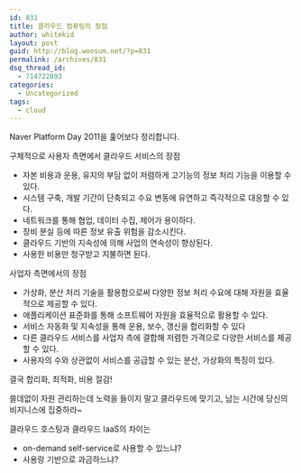 ```yaml
---
id: 831
title: 클라우드 컴퓨팅의 장점
author: whitekid
layout: post
guid: http://blog.woosum.net/?p=831
permalink: /archives/831
dsq_thread_id:
  - 714722893
categories:
  - Uncategorized
tags:
  - cloud
---
```

Naver Platform Day 2011을 훑어보다 정리합니다.

구체적으로 사용자 측면에서 클라우드 서비스의 장점

  * 자본 비용과 운용, 유지의 부담 없이 저렴하게 고기능의 정보 처리 기능을 이용할 수 있다.
  * 시스템 구축, 개발 기간이 단축되고 수요 변동에 유연하고 즉각적으로 대응할 수 있다.
  * 네트워크를 통해 협업, 데이터 수집, 제어가 용이하다.
  * 장비 분실 등에 따른 정보 유출 위험을 감소시킨다.
  * 클라우드 기반의 지속성에 의해 사업의 연속성이 향상된다.
  * 사용한 비용만 청구받고 지불하면 된다.

사업자 측면에서의 장점

  * 가상화, 분산 처리 기술을 활용함으로써 다양한 정보 처리 수요에 대해 자원을 효율적으로 제공할 수 있다.
  * 애플리케이션 표준화를 통해 소프트웨어 자원을 효율적으로 활용할 수 있다.
  * 서비스 자동화 및 지속성을 통해 운용, 보수, 갱신을 합리화할 수 있다
  * 다른 클라우드 서비스를 사업자 측에 결합해 저렴한 가격으로 다양한 서비스를 제공할 수 있다.
  * 사용자의 수와 상관없이 서비스를 공급할 수 있는 분산, 가상화의 특징이 있다.

결국 합리화, 최적화, 비용 절감!

쓸데없이 자원 관리하는데 노력을 들이지 말고 클라우드에 맞기고, 남는 시간에 당신의 비지니스에 집중하라~

클라우드 호스팅과 클라우드 IaaS의 차이는

  * on-demand self-service로 사용할 수 있느냐?
  * 사용랑 기반으로 과금하느냐?